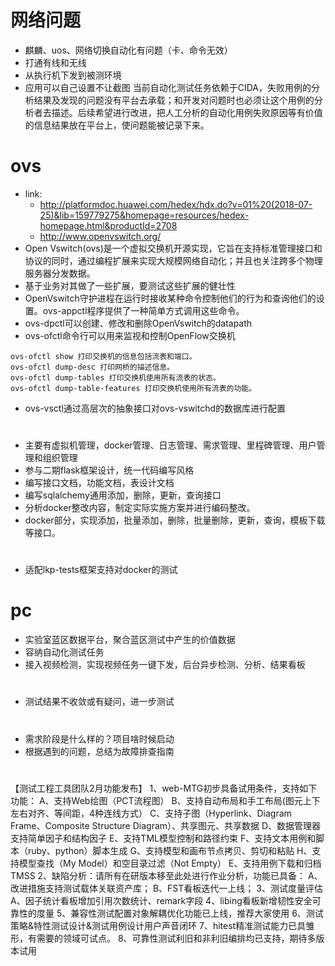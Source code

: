 # 网络问题
- 麒麟、uos、网络切换自动化有问题（卡、命令无效）
- 打通有线和无线
- 从执行机下发到被测环境
- 应用可以自己设置不让截图
当前自动化测试任务依赖于CIDA，失败用例的分析结果及发现的问题没有平台去承载；和开发对问题时也必须让这个用例的分析者去描述。后续希望进行改进，把人工分析的自动化用例失败原因等有价值的信息结果放在平台上，使问题能被记录下来。

# ovs
- link:
    - http://platformdoc.huawei.com/hedex/hdx.do?v=01%20(2018-07-25)&lib=159779275&homepage=resources/hedex-homepage.html&productId=2708
    - http://www.openvswitch.org/
- Open Vswitch(ovs)是一个虚拟交换机开源实现，它旨在支持标准管理接口和协议的同时，通过编程扩展来实现大规模网络自动化；并且也关注跨多个物理服务器分发数据。
- 基于业务对其做了一些扩展，要测试这些扩展的健壮性
- OpenVswitch守护进程在运行时接收某种命令控制他们的行为和查询他们的设置。ovs-appctl程序提供了一种简单方式调用这些命令。
- ovs-dpctl可以创建、修改和删除OpenVswitch的datapath
- ovs-ofctl命令行可以用来监视和控制OpenFlow交换机
```
ovs-ofctl show 打印交换机的信息包括流表和端口。
ovs-ofctl dump-desc 打印网桥的描述信息。
ovs-ofctl dump-tables 打印交换机使用所有流表的状态。
ovs-ofctl dump-table-features 打印交换机使用所有流表的功能。
```
- ovs-vsctl通过高层次的抽象接口对ovs-vswitchd的数据库进行配置
# 
- 主要有虚拟机管理，docker管理、日志管理、需求管理、里程碑管理、用户管理和组织管理
- 参与二期flask框架设计，统一代码编写风格
- 编写接口文档，功能文档，表设计文档
- 编写sqlalchemy通用添加，删除，更新，查询接口
- 分析docker整改内容，制定实际实施方案并进行编码整改。
- docker部分，实现添加，批量添加，删除，批量删除，更新，查询，模板下载等接口。

# 
- 适配lkp-tests框架支持对docker的测试
# pc
- 实验室蓝区数据平台，聚合蓝区测试中产生的价值数据
- 容纳自动化测试任务
- 接入视频检测，实现视频任务一键下发，后台异步检测、分析、结果看板

# 
- 测试结果不收敛或有疑问，进一步测试

# 
- 需求阶段是什么样的？项目啥时候启动
- 根据遇到的问题，总结为故障排查指南
# 
【测试工程工具团队2月功能发布】
1、web-MTG初步具备试用条件，支持如下功能：
A、支持Web绘图（PCT流程图）
B、支持自动布局和手工布局(图元上下左右对齐、等间距，4种连线方式）
C、支持子图（Hyperlink、Diagram Frame、Composite Structure Diagram）、共享图元、共享数据
D、数据管理器支持简单因子和结构因子
E、支持TML模型控制和路径约束
F、支持文本用例和脚本（ruby、python）脚本生成
G、支持模型和画布节点拷贝、剪切和粘贴
H、支持模型查找（My Model）和空目录过滤（Not Empty）
E、支持用例下载和归档TMSS 
2、缺陷分析：请所有在研版本移至此处进行作业分析，功能已具备：
A、改进措施支持测试载体关联资产库；
B、FST看板迭代一上线；
3、测试度量评估
A、因子统计看板增加引用次数统计、remark字段
4、libing看板新增韧性安全可靠性的度量
5、兼容性测试配置对象解耦优化功能已上线，推荐大家使用
6、测试策略&特性测试设计&测试用例设计用户声音闭环
7、hitest精准测试能力已具雏形，有需要的领域可试点。
8、可靠性测试利旧和非利旧编排均已支持，期待多版本试用
